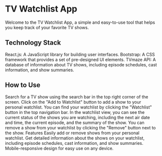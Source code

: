 # TV Watchlist App
Welcome to the TV Watchlist App, a simple and easy-to-use tool that helps you keep track of your favorite TV shows.

## Technology Stack

React.js: A JavaScript library for building user interfaces.
Bootstrap: A CSS framework that provides a set of pre-designed UI elements.
TVmaze API: A database of information about TV shows, including episode schedules, cast information, and show summaries.

## How to Use

Search for a TV show using the search bar in the top right corner of the screen.
Click on the "Add to Watchlist" button to add a show to your personal watchlist.
You can find your watchlist by clicking the "Watchlist" button in the top navigation bar.
In the watchlist view, you can see the current status of the shows you are watching, including the next air date and time, the current episode, and the summary of the show.
You can remove a show from your watchlist by clicking the "Remove" button next to the show.
Features
Easily add or remove shows from your personal watchlist.
Get detailed information about the shows on your watchlist, including episode schedules, cast information, and show summaries.
Mobile-responsive design for easy use on any device.





